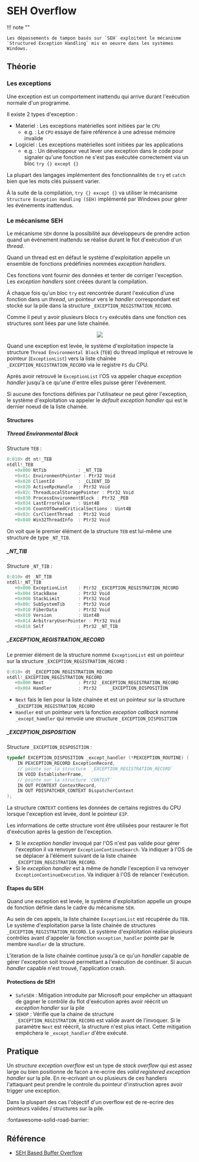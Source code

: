 # SEH Overflow

!!! note ""

    Les dépassements de tampon basés sur `SEH` exploitent le mécanisme `Structured Exception Handling` mis en oeuvre dans les systèmes Windows.

## Théorie

### Les exceptions

Une exception est un comportement inattendu qui arrive durant l'exécution normale d'un programme.

Il existe 2 types d'exception :

- Materiel : Les exceptions matérielles sont initiées par le `CPU`
    * e.g. : Le `CPU` essaye de faire référence à une adresse mémoire invalide
- Logiciel : Les exceptions matérielles sont initiées par les applications
    * e.g. :  Un développeur veut lever une exception dans le code pour signaler qu'une fonction ne s'est pas exécutée correctement via un bloc `try {} except {}`

La plupart des langages implémentent des fonctionnalités de `try` et `catch` bien que les mots clés puissent varier.

À la suite de la compilation, `try {} except {}` va utiliser le mécanisme `Structure Exception Handling (SEH)` implémenté par Windows pour gérer les événements inattendus.

### Le mécanisme SEH

Le mécanisme `SEH` donne la possibilité aux développeurs de prendre action quand un événement inattendu se réalise durant le flot d'exécution d'un *thread*.

Quand un thread est en défaut le système d'exploitation appelle un ensemble de fonctions prédéfinies nommées *exception handlers*.

Ces fonctions vont fournir des données et tenter de corriger l'exception. Les *exception handlers* sont créées durant la compilation.

À chaque fois qu'un bloc `try` est rencontrée durant l'exécution d'une fonction dans un *thread*, un pointeur vers le *handler* correspondant est stocké sur la pile dans la structure `_EXCEPTION_REGISTRATION_RECORD`.

Comme il peut y avoir plusieurs blocs `try` exécutés dans une fonction ces structures sont liées par une liste chainée.

<p align="center">
  <img src="https://raw.githubusercontent.com/s-lck/HolisticPwning/main/assets/seh_overflow_01.png">
</p>

Quand une exception est levée, le système d'exploitation inspecte la structure `Thread Environmental Block` (`TEB`) du thread impliqué et retrouve le pointeur (`ExceptionList`) vers la liste chainée `_EXCEPTION_REGISTRATION_RECORD` via le registre `FS` du CPU.

Après avoir retrouvé le `ExceptionList` l'OS va appeler chaque *exception handler* jusqu'à ce qu'une d'entre elles puisse gérer l'événement.

Si aucune des fonctions définies par l'utilisateur ne peut gérer l'exception, le système d'exploitation va appeler le *default exception handler* qui est le dernier noeud de la liste chainée.

#### Structures

##### Thread Environmental Block

Structure `TEB` :

```c
0:010> dt nt!_TEB
ntdll!_TEB
   +0x000 NtTib            : _NT_TIB
   +0x01c EnvironmentPointer : Ptr32 Void
   +0x020 ClientId         : _CLIENT_ID
   +0x028 ActiveRpcHandle  : Ptr32 Void
   +0x02c ThreadLocalStoragePointer : Ptr32 Void
   +0x030 ProcessEnvironmentBlock : Ptr32 _PEB
   +0x034 LastErrorValue   : Uint4B
   +0x038 CountOfOwnedCriticalSections : Uint4B
   +0x03c CsrClientThread  : Ptr32 Void
   +0x040 Win32ThreadInfo  : Ptr32 Void
```

On voit que le premier élément de la structure `TEB` est lui-même une structure de type `_NT_TIB`.

##### _NT_TIB

Structure `_NT_TIB` :

```c
0:010> dt _NT_TIB
ntdll!_NT_TIB
   +0x000 ExceptionList    : Ptr32 _EXCEPTION_REGISTRATION_RECORD
   +0x004 StackBase        : Ptr32 Void
   +0x008 StackLimit       : Ptr32 Void
   +0x00c SubSystemTib     : Ptr32 Void
   +0x010 FiberData        : Ptr32 Void
   +0x010 Version          : Uint4B
   +0x014 ArbitraryUserPointer : Ptr32 Void
   +0x018 Self             : Ptr32 _NT_TIB
```

##### _EXCEPTION_REGISTRATION_RECORD

Le premier élément de la structure nommé `ExceptionList` est un pointeur sur la structure `_EXCEPTION_REGISTRATION_RECORD` :

```c
0:010> dt _EXCEPTION_REGISTRATION_RECORD
ntdll!_EXCEPTION_REGISTRATION_RECORD
   +0x000 Next             : Ptr32 _EXCEPTION_REGISTRATION_RECORD
   +0x004 Handler          : Ptr32     _EXCEPTION_DISPOSITION
```

* `Next` fais le lien pour la liste chainée et est un pointeur sur la structure `_EXCEPTION_REGISTRATION_RECORD`
* `Handler` est un pointeur vers la fonction *exception callback* nommé `_except_hamdler` qui renvoie une structure `_EXCEPTION_DISPOSITION`

##### _EXCEPTION_DISPOSITION

Structure `_EXCEPTION_DISPOSITION` :

```c
typedef EXCEPTION_DISPOSITION _except_handler (*PEXCEPTION_ROUTINE) (  
    IN PEXCEPTION_RECORD ExceptionRecord,  
    // pointe sur la structure `_EXCEPTION_REGISTRATION_RECORD`
    IN VOID EstablisherFrame,  
    // pointe sur la structure `CONTEXT`
    IN OUT PCONTEXT ContextRecord,  
    IN OUT PDISPATCHER_CONTEXT DispatcherContext  
);
```

La structure `CONTEXT` contiens les données de certains registres du CPU lorsque l'exception est levée, dont le pointeur `EIP`.

Les informations de cette structure vont être utilisées pour restaurer le flot d'exécution après la gestion de l'exception.

- Si le *exception handler* invoqué par l'OS n'est pas valide pour gérer l'exception il va renvoyer `ExceptionContinueSearch`. Va indiquer à l'OS de se déplacer à l'élément suivant de la liste chainée `_EXCEPTION_REGISTRATION_RECORD`.
- Si le *exception handler* est à même de *handle* l'exception il va renvoyer `ExceptionContinueExecution`. Va indiquer à l'OS de relancer l'exécution.

#### Étapes du SEH

Quand une exception est levée, le système d'exploitation appelle un groupe de fonction définie dans le cadre du mécanisme `SEH`.

Au sein de ces appels, la liste chainée `ExceptionList` est récupérée du `TEB`. Le système d'exploitation parse la liste chainée de structures `_EXCEPTION_REGISTRATION_RECORD`. Le système d'exploitation réalise plusieurs contrôles avant d'appeler la fonction `exception_handler` pointe par le membre `Handler` de la structure.

L'iteration de la liste chainée continue jusqu'à ce qu'un *handler* capable de gérer l'exception soit trouvé permettant a l'exécution de continuer. Si aucun *handler* capable n'est trouvé, l'application crash.

#### Protections de SEH

* `SafeSEH` : Mitigation introduite par Microsoft pour empêcher un attaquant de gagner le contrôle du flot d'exécution après avoir réécrit un *exception handler* sur la pile
* `SEHOP` : Vérifie que la chaine de structure `_EXCEPTION_REGISTRATION_RECORD` est valide avant de l'invoquer. Si le paramètre `Next` est réécrit, la structure n'est plus intact. Cette mitigation empêchera le `_except_handler` d'être exécuté.

## Pratique

Un *structure exception overflow* est un type de *stack overflow* qui est assez large ou bien positionne de facon a re-ecrire des *valid registered exception handler* sur la pile. En re-ecrivant un ou plusieurs de ces handlers l'attaquant peut prendre le controle du pointeur d'instruction apres avoir trigger une exception.

Dans la pluspart des cas l'objectif d'un overflow est de re-ecrire des pointeurs valides / structures sur la pile.

:fontawesome-solid-road-barrier:

## Référence

- [SEH Based Buffer Overflow](https://www.ired.team/offensive-security/code-injection-process-injection/binary-exploitation/seh-based-buffer-overflow)
